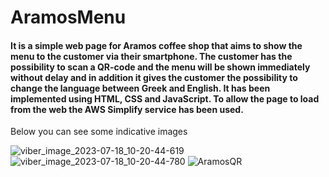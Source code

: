 # AramosMenu

#### It is a simple web page for Aramos coffee shop that aims to show the menu to the customer via their smartphone. The customer has the possibility to scan a QR-code and the menu will be shown immediately without delay and in addition it gives the customer the possibility to change the language between Greek and English. It has been implemented using HTML, CSS and JavaScript. To allow the page to load from the web the AWS Simplify service has been used.

Below you can see some indicative images

![viber_image_2023-07-18_10-20-44-619](https://github.com/johnprif/AramosMenu/assets/56134761/0bfe5cdb-ced5-4026-a4dd-366f361600d0)
![viber_image_2023-07-18_10-20-44-780](https://github.com/johnprif/AramosMenu/assets/56134761/00a2d3e7-735a-40d9-8572-11829b07a743)
![AramosQR](https://github.com/johnprif/AramosMenu/assets/56134761/c251b094-99d3-4d10-9257-4ee856641436)
